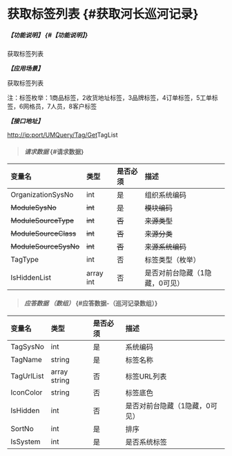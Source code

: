 # 获取标签列表 {#获取河长巡河记录}

##### _【功能说明】_ {#【功能说明】}

获取标签列表

_**【应用场景】**_

获取标签列表

注：标签枚举：1商品标签，2收货地址标签，3品牌标签，4订单标签，5工单标签，6网格员，7人员，8客户标签

_**【接口地址】**_

[http://ip:port/UMQuery/Tag/Get](http://ip:port/HMQuery/PatrolRiver/GetPatrolRivers)TagList

> #### _请求数据_ {#请求数据}

| 变量名 | 类型 | 是否必须 | 描述 |
| :--- | :--- | :--- | :--- |
| OrganizationSysNo | int | 是 | 组织系统编码 |
| ~~ModuleSysNo~~ | ~~int~~ | ~~是~~ | ~~模块编码~~ |
| ~~ModuleSourceType~~ | ~~int~~ | ~~否~~ | ~~来源类型~~ |
| ~~ModuleSourceClass~~ | ~~int~~ | ~~否~~ | ~~来源分类~~ |
| ~~ModuleSourceSysNo~~ | ~~int~~ | ~~否~~ | ~~来源系统编码~~ |
| TagType | int | 否 | 标签类型（枚举） |
| IsHiddenList | array int | 否 | 是否对前台隐藏（1隐藏，0可见） |

> #### _应答数据 （数组）_ {#应答数据-（巡河记录数组）}

| 变量名 | 类型 | 是否必须 | 描述 |
| :--- | :--- | :--- | :--- |
| TagSysNo | int | 是 | 系统编码 |
| TagName | string | 是 | 标签名称 |
| TagUrlList | array string | 否 | 标签URL列表 |
| IconColor | string | 否 | 标签底色 |
| IsHidden | int | 否 | 是否对前台隐藏（1隐藏，0可见） |
| SortNo | int | 是 | 排序 |
| IsSystem | int | 是 | 是否系统标签 |
